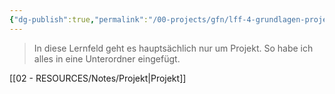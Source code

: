 ```yaml
---
{"dg-publish":true,"permalink":"/00-projects/gfn/lff-4-grundlagen-projektmanagement/","tags":["GFN","inProgress","GFN/LFF4"],"updated":"2024-08-16T18:34:39.000+02:00"}
---
```


> In diese Lernfeld geht es hauptsächlich nur um Projekt.
> So habe ich alles in eine Unterordner eingefügt.

[[02 - RESOURCES/Notes/Projekt\|Projekt]]